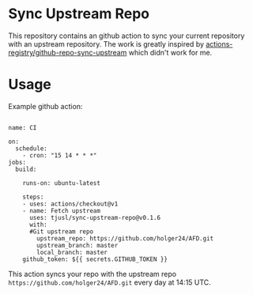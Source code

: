 # Sync Upstream Repo
This repository contains an github action to sync your current repository with an upstream repository. The work is greatly inspired by [actions-registry/github-repo-sync-upstream](https://github.com/actions-registry/github-repo-sync-upstream) which didn't work for me.

# Usage
Example github action:
```
 
name: CI

on: 
  schedule:
    - cron: "15 14 * * *"
jobs:
  build:

    runs-on: ubuntu-latest

    steps:
    - uses: actions/checkout@v1
    - name: Fetch upstream
      uses: tjusl/sync-upstream-repo@v0.1.6
      with:
      #Git upstream repo
        upstream_repo: https://github.com/holger24/AFD.git
        upstream_branch: master
        local_branch: master
	github_token: ${{ secrets.GITHUB_TOKEN }}

```

This action syncs your repo with the upstream repo ``` https://github.com/holger24/AFD.git ``` every day at 14:15 UTC.

